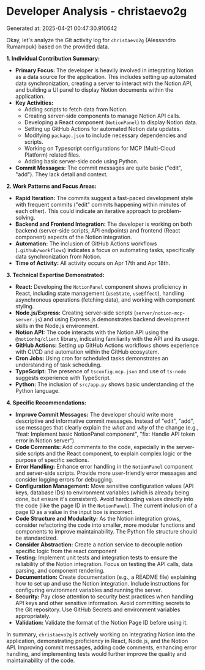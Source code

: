 # Developer Analysis - christaevo2g
Generated at: 2025-04-21 00:47:30.910642

Okay, let's analyze the Git activity log for `christaevo2g` (Alessandro Rumampuk) based on the provided data.

**1. Individual Contribution Summary:**

*   **Primary Focus:** The developer is heavily involved in integrating Notion as a data source for the application. This includes setting up automated data synchronization, creating a server to interact with the Notion API, and building a UI panel to display Notion documents within the application.
*   **Key Activities:**
    *   Adding scripts to fetch data from Notion.
    *   Creating server-side components to manage Notion API calls.
    *   Developing a React component (`NotionPanel`) to display Notion data.
    *   Setting up GitHub Actions for automated Notion data updates.
    *   Modifying `package.json` to include necessary dependencies and scripts.
    *   Working on Typescript configurations for MCP (Multi-Cloud Platform) related files.
    *   Adding basic server-side code using Python.
*   **Commit Messages:**  The commit messages are quite basic ("edit", "add").  They lack detail and context.

**2. Work Patterns and Focus Areas:**

*   **Rapid Iteration:** The commits suggest a fast-paced development style with frequent commits ("edit" commits happening within minutes of each other).  This could indicate an iterative approach to problem-solving.
*   **Backend and Frontend Integration:**  The developer is working on both backend (server-side scripts, API endpoints) and frontend (React component) aspects of the Notion integration.
*   **Automation:**  The inclusion of GitHub Actions workflows (`.github/workflows`) indicates a focus on automating tasks, specifically data synchronization from Notion.
*   **Time of Activity:** All activity occurs on Apr 17th and Apr 18th.

**3. Technical Expertise Demonstrated:**

*   **React:**  Developing the `NotionPanel` component shows proficiency in React, including state management (`useState`, `useEffect`), handling asynchronous operations (fetching data), and working with component styling.
*   **Node.js/Express:** Creating server-side scripts (`server/notion-mcp-server.js`) and using Express.js demonstrates backend development skills in the Node.js environment.
*   **Notion API:**  The code interacts with the Notion API using the `@notionhq/client` library, indicating familiarity with the API and its usage.
*   **GitHub Actions:** Setting up GitHub Actions workflows shows experience with CI/CD and automation within the GitHub ecosystem.
*   **Cron Jobs:** Using cron for scheduled tasks demonstrates an understanding of task scheduling.
*   **TypeScript:** The presence of `tsconfig.mcp.json` and use of `ts-node` suggests experience with TypeScript.
*   **Python:** The inclusion of `src/app.py` shows basic understanding of the Python language.

**4. Specific Recommendations:**

*   **Improve Commit Messages:**  The developer should write more descriptive and informative commit messages. Instead of "edit", "add", use messages that clearly explain the *what* and *why* of the change (e.g., "feat: Implement basic NotionPanel component", "fix: Handle API token error in Notion server").
*   **Code Comments:** Add comments to the code, especially in the server-side scripts and the React component, to explain complex logic or the purpose of specific sections.
*   **Error Handling:** Enhance error handling in the `NotionPanel` component and server-side scripts. Provide more user-friendly error messages and consider logging errors for debugging.
*   **Configuration Management:** Move sensitive configuration values (API keys, database IDs) to environment variables (which is already being done, but ensure it's consistent).  Avoid hardcoding values directly into the code (like the page ID in the `NotionPanel`). The current inclusion of a page ID as a value in the input box is incorrect.
*   **Code Structure and Modularity:** As the Notion integration grows, consider refactoring the code into smaller, more modular functions and components to improve maintainability.  The Python file structure should be standardized.
*   **Consider Abstraction:** Create a notion service to decouple notion specific logic from the react component
*   **Testing:** Implement unit tests and integration tests to ensure the reliability of the Notion integration. Focus on testing the API calls, data parsing, and component rendering.
*   **Documentation:**  Create documentation (e.g., a README file) explaining how to set up and use the Notion integration.  Include instructions for configuring environment variables and running the server.
*   **Security:**  Pay close attention to security best practices when handling API keys and other sensitive information. Avoid committing secrets to the Git repository. Use GitHub Secrets and environment variables appropriately.
*   **Validation:** Validate the format of the Notion Page ID before using it.

In summary, `christaevo2g` is actively working on integrating Notion into the application, demonstrating proficiency in React, Node.js, and the Notion API.  Improving commit messages, adding code comments, enhancing error handling, and implementing tests would further improve the quality and maintainability of the code.
